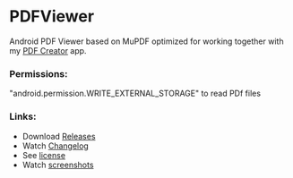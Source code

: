 # PDFViewer
Android PDF Viewer based on MuPDF optimized for working together with my [PDF Creator](https://github.com/scoute-dich/PDFCreator) app.

### Permissions:
"android.permission.WRITE_EXTERNAL_STORAGE" to read PDf files

### Links:
- Download [Releases](https://github.com/scoute-dich/MuPDF/releases)
- Watch [Changelog](https://github.com/scoute-dich/MuPDF/blob/master/CHANGELOG.md)
- See [license](https://github.com/scoute-dich/MuPDF/blob/master/LICENSE.md)
- Watch [screenshots](https://github.com/scoute-dich/MuPDF/blob/master/SCREENSHOTS.md)
